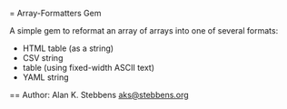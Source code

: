 = Array-Formatters Gem

A simple gem to reformat an array of arrays into one of several formats:

- HTML table (as a string)
- CSV string
- table (using fixed-width ASCII text)
- YAML string

== Author:
Alan K. Stebbens <aks@stebbens.org>

